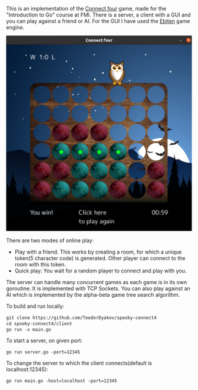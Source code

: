 
This is an implementation of the [Connect four](https://en.wikipedia.org/wiki/Connect_Four) game, made for the "Introduction to Go" course at FMI. There is a server, a client with a GUI and you can play against a friend or AI. For the GUI I have used the [Ebiten](https://github.com/hajimehoshi/ebiten) game engine.

![screen](client/images/screen.jpg)

There are two modes of online play:  
* Play with a friend. This works by creating a room, for which a unique token(5 character code) is generated. Other player can connect to the room with this token.  
* Quick play: You wait for a random player to connect and play with you.  

The server can handle many concurrent games as each game is in its own goroutine. It is implemented with TCP Sockets. 
You can also play against an AI which is implemented by the alpha-beta game tree search algorithm.  

To build and run locally:
```
git clone https://github.com/TeodorDyakov/spooky-connect4
cd spooky-connect4/client
go run -x main.go
```
To start a server, on given port:
```
go run server.go -port=12345
```
To change the server to which the client connects(default is localhost:12345):
```
go run main.go -host=localhost -port=12345
```
